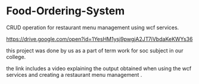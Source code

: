 # Food-Ordering-System

CRUD operation for restaurant menu management using wcf services.


https://drive.google.com/open?id=1YesHM1ysj9pwgjA2JT7iVbdaKeKWYs36





this project was done by us as a part of term work for soc subject in our college.



the link includes a video explaining the output obtained when using the wcf services and creating a restaurant menu management .
